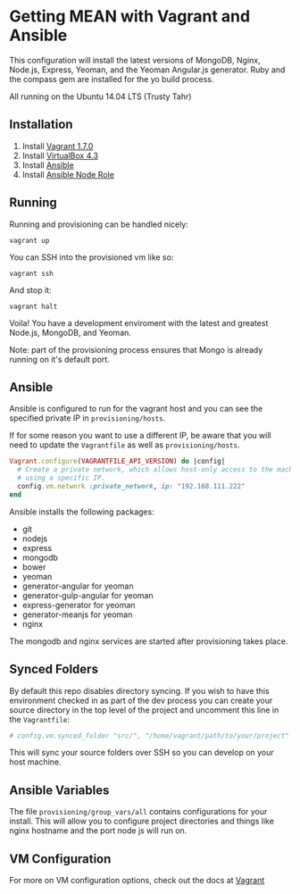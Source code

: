 Getting MEAN with Vagrant and Ansible
=====================================

This configuration will install the latest versions of MongoDB, Nginx, Node.js, Express, Yeoman, and the Yeoman Angular.js generator. Ruby and the compass gem are installed for the yo build process.

All running on the Ubuntu 14.04 LTS (Trusty Tahr)

Installation
------------
1. Install [Vagrant 1.7.0](http://downloads.vagrantup.com/)
2. Install [VirtualBox 4.3](https://www.virtualbox.org/wiki/Downloads)
3. Install [Ansible](http://www.ansibleworks.com/docs/intro_installation.html)
4. Install [Ansible Node Role](https://galaxy.ansible.com/list#/roles/1488)

Running
-------
Running and provisioning can be handled nicely:

```
vagrant up
```

You can SSH into the provisioned vm like so:

```
vagrant ssh
```

And stop it:

```
vagrant halt
```

Voila! You have a development enviroment with the latest and greatest Node.js, MongoDB, and Yeoman.

Note: part of the provisioning process ensures that Mongo is already running on it's default port.

Ansible
-------
Ansible is configured to run for the vagrant host and you can see the specified private IP in `provisioning/hosts`. 

If for some reason you want to use a different IP, be aware that you will need to update the `Vagrantfile` as well as `provisioning/hosts`.

```ruby
Vagrant.configure(VAGRANTFILE_API_VERSION) do |config|
  # Create a private network, which allows host-only access to the machine
  # using a specific IP.
  config.vm.network :private_network, ip: "192.168.111.222"
end
```

Ansible installs the following packages:
* git
* nodejs
* express
* mongodb
* bower
* yeoman
* generator-angular for yeoman
* generator-gulp-angular for yeoman
* express-generator for yeoman
* generator-meanjs for yeoman
* nginx

The mongodb and nginx services are started after provisioning takes place.

Synced Folders
--------------
By default this repo disables directory syncing. If you wish to have this environment checked in as part of the dev process you can create your source directory in the top level of the project and uncomment this line in the `Vagrantfile`:

```ruby
# config.vm.synced_folder "src/", "/home/vagrant/path/to/your/project"
```

This will sync your source folders over SSH so you can develop on your host machine.

Ansible Variables
-----------------
The file `provisioning/group_vars/all` contains configurations for your install. This will allow you to configure project directories and things like nginx hostname and the port node js will run on.

VM Configuration
----------------
For more on VM configuration options, check out the docs at [Vagrant](http://docs.vagrantup.com/v2/virtualbox/configuration.html)
